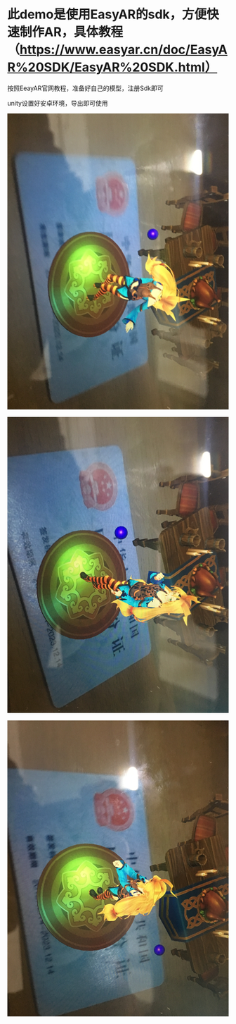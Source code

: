 # 此demo是使用EasyAR的sdk，方便快速制作AR，具体教程（https://www.easyar.cn/doc/EasyAR%20SDK/EasyAR%20SDK.html）

按照EeayAR官网教程，准备好自己的模型，注册Sdk即可

unity设置好安卓环境，导出即可使用

![game1](https://github.com/WenHaiLu/ARTest/blob/master/IMG_2012.JPG)

![game1](https://github.com/WenHaiLu/ARTest/blob/master/IMG_2013.JPG)

![game1](https://github.com/WenHaiLu/ARTest/blob/master/IMG_2014.JPG)


